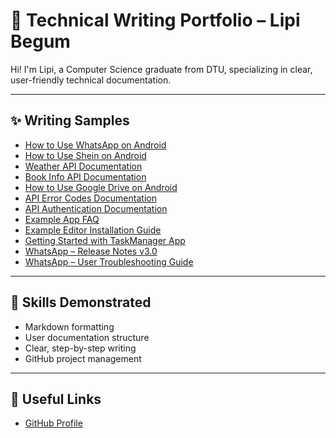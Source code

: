 #  📘 Technical Writing Portfolio – Lipi Begum

Hi! I'm Lipi, a Computer Science graduate from DTU, specializing in clear, user-friendly technical documentation.

---

## ✨ Writing Samples

- [How to Use WhatsApp on Android](whatsapp-guide.md)
- [How to Use Shein on Android](Shein-Guide.md)
- [Weather API Documentation](weather-api-doc.md)
- [Book Info API Documentation](BOOK-Info-doc.md)
- [How to Use Google Drive on Android](google-drive-guide.md)
- [API Error Codes Documentation](API-error-codes.md)
- [API Authentication Documentation](ApI-Authentication-Doc.md)
- [Example App FAQ](example-app-faq.md)
- [Example Editor Installation Guide](example-editor-installation-guide.md)
- [Getting Started with TaskManager App](getting-started-taskmanager.md)
- [WhatsApp – Release Notes v3.0](release-notes-whatsapp-v3.md)
- [WhatsApp – User Troubleshooting Guide](whatsapp-troubleshooting-guide.md)




  
---

##  🧠 Skills Demonstrated

- Markdown formatting
- User documentation structure
- Clear, step-by-step writing
- GitHub project management
  
---

## 🔗 Useful Links

- [GitHub Profile](https://github.com/lipi-tech)
